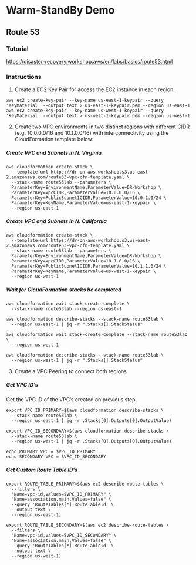 # Warm-StandBy Demo

## Route 53

### Tutorial 

https://disaster-recovery.workshop.aws/en/labs/basics/route53.html

### Instructions

1. Create a EC2 Key Pair for access the EC2 instance in each region.
   
```
aws ec2 create-key-pair --key-name us-east-1-keypair --query 'KeyMaterial' --output text > us-east-1-keypair.pem --region us-east-1
aws ec2 create-key-pair --key-name us-west-1-keypair --query 'KeyMaterial' --output text > us-west-1-keypair.pem --region us-west-1
```

2. Create two VPC environments in two distinct regions with different CIDR (e.g. 10.0.0.0/16 and 10.1.0.0/16) with interconnectivity using the CloudFormation template below:

##### Create VPC and Subnets in N. Virginia 
```
aws cloudformation create-stack \
  --template-url https://dr-on-aws-workshop.s3.us-east-2.amazonaws.com/route53-vpc-cfn-template.yaml \
  --stack-name route53lab --parameters \
  ParameterKey=EnvironmentName,ParameterValue=DR-Workshop \
  ParameterKey=VpcCIDR,ParameterValue=10.0.0.0/16 \
  ParameterKey=PublicSubnet1CIDR,ParameterValue=10.0.1.0/24 \
  ParameterKey=KeyName,ParameterValue=us-east-1-keypair \
  --region us-east-1
```

##### Create VPC and Subnets in N. California
```
aws cloudformation create-stack \
  --template-url https://dr-on-aws-workshop.s3.us-east-2.amazonaws.com/route53-vpc-cfn-template.yaml \
  --stack-name route53lab --parameters \
  ParameterKey=EnvironmentName,ParameterValue=DR-Workshop \
  ParameterKey=VpcCIDR,ParameterValue=10.1.0.0/16 \
  ParameterKey=PublicSubnet1CIDR,ParameterValue=10.1.1.0/24 \
  ParameterKey=KeyName,ParameterValue=us-west-1-keypair \
  --region us-west-1
```

##### Wait for CloudFormation stacks be completed
```
aws cloudformation wait stack-create-complete \
  --stack-name route53lab --region us-east-1

aws cloudformation describe-stacks --stack-name route53lab \
  --region us-east-1 | jq -r ".Stacks[].StackStatus"

aws cloudformation wait stack-create-complete --stack-name route53lab \
  --region us-west-1

aws cloudformation describe-stacks --stack-name route53lab \
  --region us-west-1 | jq -r ".Stacks[].StackStatus"
```

3. Create a VPC Peering to connect both regions

##### Get VPC ID's  
Get the VPC ID of the VPC’s created on previous step.

```
export VPC_ID_PRIMARY=$(aws cloudformation describe-stacks \
  --stack-name route53lab \
  --region us-east-1 | jq -r .Stacks[0].Outputs[0].OutputValue)

export VPC_ID_SECONDARY=$(aws cloudformation describe-stacks \
  --stack-name route53lab \
  --region us-west-1 | jq -r .Stacks[0].Outputs[0].OutputValue)

echo PRIMARY VPC = $VPC_ID_PRIMARY
echo SECONDARY VPC = $VPC_ID_SECONDARY
```

##### Get Custom Route Table ID's
```
export ROUTE_TABLE_PRIMARY=$(aws ec2 describe-route-tables \
  --filters \
  "Name=vpc-id,Values=$VPC_ID_PRIMARY" \
  "Name=association.main,Values=false" \
  --query 'RouteTables[*].RouteTableId' \
  --output text \
  --region us-east-1)

export ROUTE_TABLE_SECONDARY=$(aws ec2 describe-route-tables \
  --filters \
  "Name=vpc-id,Values=$VPC_ID_SECONDARY" \
  "Name=association.main,Values=false" \
  --query 'RouteTables[*].RouteTableId' \
  --output text \
  --region us-west-1)  
```